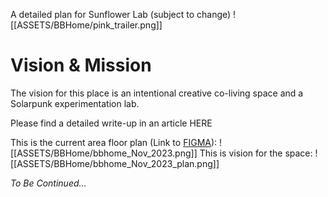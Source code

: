 A detailed plan for Sunflower Lab (subject to change)
![[ASSETS/BBHome/pink_trailer.png]]
# Vision & Mission
The vision for this place is an intentional creative co-living space and a Solarpunk experimentation lab.

Please find a detailed write-up in an article HERE

This is the current area floor plan (Link to [FIGMA](https://www.figma.com/file/XvEBjcIj5oBQI1Oia4NW4S/BB-Home?type=design&node-id=0%3A1&mode=design&t=nXmKb25nFEluBalB-1)):
![[ASSETS/BBHome/bbhome_Nov_2023.png]]
This is vision for the space:
![[ASSETS/BBHome/bbhome_Nov_2023_plan.png]]

*To Be Continued...*